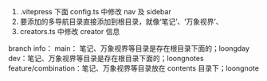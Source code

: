 1. .vitepress 下面 config.ts 中修改 nav 及 sidebar
2. 要添加的多导航目录直接添加到根目录，就像‘笔记’、‘万象视界’、
3. creators.ts 中修改 creator 信息


branch info：
main： 笔记、万象视界等目录是存在根目录下面的；loongday
dev：笔记、万象视界等目录是存在根目录下面的；loongnotes
feature/combination：笔记、万象视界等目录放在 contents 目录下；loongnote
